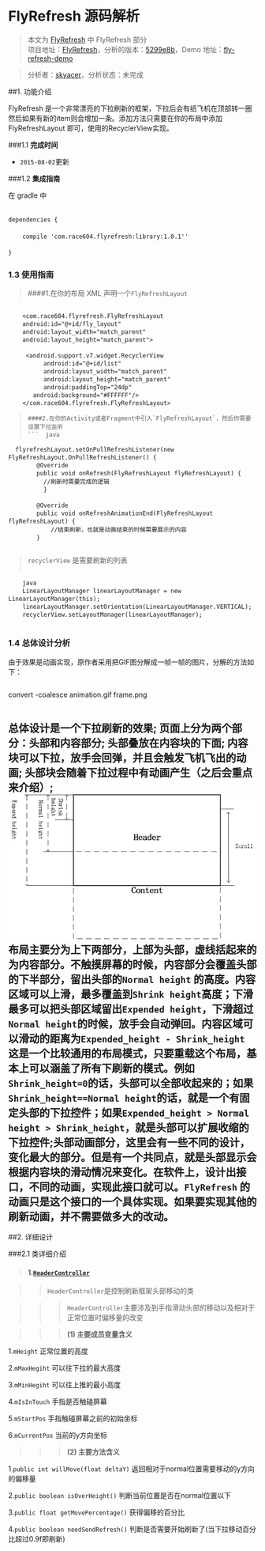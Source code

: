 FlyRefresh 源码解析
====================================

> 本文为 [FlyRefresh](https://github.com/android-cn/android-open-project-analysis) 中 FlyRefresh 部分  
> 项目地址：[FlyRefresh](https://github.com/race604/FlyRefresh)，分析的版本：[5299e8b](https://github.com/race604/FlyRefresh/commit/5299e8b969aab63fc1fde0a5423b19a61cded53b "Commit id is 5299e8b969aab63fc1fde0a5423b19a61cded53b]")，Demo 地址：[fly-refresh-demo](https://github.com/aosp-exchange-group/android-open-project-demo/tree/master/fly-refresh-demo)  

> 分析者：[skyacer](http://github.com/skyacer)，分析状态：未完成

##1. 功能介绍  

FlyRefresh 是一个非常漂亮的下拉刷新的框架，下拉后会有纸飞机在顶部转一圈然后如果有新的item则会增加一条。添加方法只需要在你的布局中添加 FlyRefreshLayout 即可，使用的RecyclerView实现。

###1.1 **完成时间**  

- `2015-08-02`更新 



###1.2 **集成指南**  


在 gradle 中

``` xml

dependencies {

    compile 'com.race604.flyrefresh:library:1.0.1''

}

```

### 1.3 **使用指南**

>####1.在你的布局 XML 声明一个`FlyRefreshLayout`  



>``` xml

  		<com.race604.flyrefresh.FlyRefreshLayout
  		android:id="@+id/fly_layout"
  		android:layout_width="match_parent"
  		android:layout_height="match_parent">

   		 <android.support.v7.widget.RecyclerView
    		  android:id="@+id/list"
    		  android:layout_width="match_parent"
    		  android:layout_height="match_parent"
    		  android:paddingTop="24dp"
   		   android:background="#FFFFFF"/>
		</com.race604.flyrefresh.FlyRefreshLayout>

>```
>####2.在你的Activity或者Fragment中引入`FlyRefreshLayout`，然后你需要设置下拉监听
>```  java
      flyrefreshLayout.setOnPullRefreshListener(new FlyRefreshLayout.OnPullRefreshListener() {
            @Override
            public void onRefresh(FlyRefreshLayout flyRefreshLayout) {
              //刷新时需要完成的逻辑
              }

            @Override
            public void onRefreshAnimationEnd(FlyRefreshLayout flyRefreshLayout) {
                //结束刷新，也就是动画结束的时候需要展示的内容
            }
>``` 

>`recyclerView` 是需要刷新的列表
>```
        java
        LinearLayoutManager linearLayoutManager = new LinearLayoutManager(this);
        linearLayoutManager.setOrientation(LinearLayoutManager.VERTICAL);
        recyclerView.setLayoutManager(linearLayoutManager);


>``` 

### 1.4 **总体设计分析**
由于效果是动画实现，原作者采用把GIF图分解成一帧一帧的图片，分解的方法如下：
>```
convert -coalesce animation.gif frame.png
>```
总体设计是一个下拉刷新的效果;
页面上分为两个部分：头部和内容部分;
头部叠放在内容块的下面;
内容块可以下拉，放手会回弹，并且会触发飞机飞出的动画;
头部块会随着下拉过程中有动画产生（之后会重点来介绍）;
![structure](image/structure.jpg)  
布局主要分为上下两部分，上部为头部，虚线括起来的为内容部分。不触摸屏幕的时候，内容部分会覆盖头部的下半部分，留出头部的`Normal height` 的高度。内容区域可以上滑，最多覆盖到`Shrink height`高度；下滑最多可以把头部区域留出`Expended height`，下滑超过`Normal height`的时候，放手会自动弹回。内容区域可以滑动的距离为`Expended_height - Shrink_height`
这是一个比较通用的布局模式，只要重载这个布局，基本上可以涵盖了所有下刷新的模式。例如`Shrink_height=0`的话，头部可以全部收起来的；如果`Shrink_height==Normal height`的话，就是一个有固定头部的下拉控件；如果`Expended_height > Normal height > Shrink_height`，就是头部可以扩展收缩的下拉控件;头部动画部分，这里会有一些不同的设计，变化最大的部分。但是有一个共同点，就是头部显示会根据内容块的滑动情况来变化。在软件上，设计出接口，不同的动画，实现此接口就可以。`FlyRefresh` 的动画只是这个接口的一个具体实现。如果要实现其他的刷新动画，并不需要做多大的改动。
---

##2. 详细设计

###2.1 类详细介绍

>#### 1.[`HeaderController`](https://github.com/race604/FlyRefresh/blob/master/library/src/main/java/com/race604/flyrefresh/HeaderController.java)

>>`HeaderController`是控制刷新框架头部移动的类

>>>`HeaderController`主要涉及到手指滑动头部的移动以及相对于正常位置时偏移量的改变

>>>**(1) 主要成员变量含义**  

>>>

1.`mHeight` 正常位置的高度

2.`mMaxHegiht` 可以往下拉的最大高度
 
3.`mMinHegiht` 可以往上推的最小高度

4.`mIsInTouch` 手指是否触碰屏幕

5.`mStartPos` 手指触碰屏幕之前的初始坐标

6.`mCurrentPos` 当前的y方向坐标

>>>**(2) 主要方法含义**  
>>>

1.`public int willMove(float deltaY)` 返回相对于normal位置需要移动的y方向的偏移量

2.`public boolean isOverHeight()` 判断当前位置是否在normal位置以下

3.`public float getMovePercentage()` 获得偏移的百分比

4.`public boolean needSendRefresh()` 判断是否需要开始刷新了(当下拉移动百分比超过0.9f即刷新)

